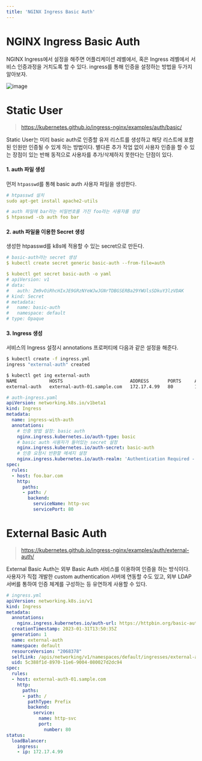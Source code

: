 ```yaml
---
title: 'NGINX Ingress Basic Auth'
---
```

# NGINX Ingress Basic Auth

NGINX Ingress에서 설정을 해주면 어플리케이션 레벨에서, 혹은 Ingress 레벨에서 서비스 인증과정을 거치도록 할 수 있다. ingress를 통해 인증을 설정하는 방법을 두가지 알아보자.

![image](https://user-images.githubusercontent.com/81006587/215693937-ad54131b-6e70-448e-b137-b58d222f7579.png)

# Static User

> https://kubernetes.github.io/ingress-nginx/examples/auth/basic/

Static User는 미리 basic auth로 인증할 유저 리스트를 생성하고 해당 리스트에 포함된 인원만 인증될 수 있게 하는 방법이다. 별다른 추가 작업 없이 사용자 인증을 할 수 있는 장점이 있는 반해 동적으로 사용자를 추가/삭제하지 못한다는 단점이 있다.

#### 1. auth 파일 생성

먼저 `htpasswd`를 통해 basic auth 사용자 파일을 생성한다.

```yml
# htpasswd 설치
sudo apt-get install apache2-utils

# auth 파일에 bar라는 비밀번호를 가진 foo라는 사용자를 생성
$ htpasswd -cb auth foo bar
```

#### 2. auth 파일을 이용한 Secret 생성

생성한 htpasswd를 k8s에 적용할 수 있는 secret으로 만든다.

```yml
# basic-auth라는 secret 생성
$ kubectl create secret generic basic-auth --from-file=auth

$ kubectl get secret basic-auth -o yaml
# apiVersion: v1
# data:
#   auth: Zm9vOiRhcHIxJE9GRzNYeWJwJGNrTDBGSERBa29YWUlsSDkuY3lzVDAK
# kind: Secret
# metadata:
#   name: basic-auth
#   namespace: default
# type: Opaque
```

#### 3. Ingress 생성

서비스의 Ingress 설정시 annotations 프로퍼티에 다음과 같은 설정을 해준다.

```bash
$ kubectl create -f ingress.yml
ingress "external-auth" created

$ kubectl get ing external-auth
NAME            HOSTS                         ADDRESS       PORTS     AGE
external-auth   external-auth-01.sample.com   172.17.4.99   80        13s
```

```yml
# auth-ingress.yaml
apiVersion: networking.k8s.io/v1beta1
kind: Ingress
metadata:
  name: ingress-with-auth
  annotations:
    # 인증 방법 설정: basic auth
    nginx.ingress.kubernetes.io/auth-type: basic
    # basic auth 사용자가 들어있는 secret 설정
    nginx.ingress.kubernetes.io/auth-secret: basic-auth
    # 인증 요청시 반환할 메세지 설정
    nginx.ingress.kubernetes.io/auth-realm: 'Authentication Required - foo'
spec:
  rules:
  - host: foo.bar.com
    http:
      paths:
      - path: /
        backend:
          serviceName: http-svc
          servicePort: 80
```

# External Basic Auth

> https://kubernetes.github.io/ingress-nginx/examples/auth/external-auth/

External Basic Auth는 외부 Basic Auth 서비스를 이용하여 인증을 하는 방식이다. 사용자가 직접 개발한 custom authentication 서버에 연동할 수도 있고, 외부 LDAP 서버를 통하여 인증 체계를 구성하는 등 유연하게 사용할 수 있다.

```yml
# ingress.yml
apiVersion: networking.k8s.io/v1
kind: Ingress
metadata:
  annotations:
    nginx.ingress.kubernetes.io/auth-url: https://httpbin.org/basic-auth/user/passwd
  creationTimestamp: 2023-01-31T13:50:35Z
  generation: 1
  name: external-auth
  namespace: default
  resourceVersion: "2068378"
  selfLink: /apis/networking/v1/namespaces/default/ingresses/external-auth
  uid: 5c388f1d-8970-11e6-9004-080027d2dc94
spec:
  rules:
  - host: external-auth-01.sample.com
    http:
      paths:
      - path: /
        pathType: Prefix
        backend:
          service: 
            name: http-svc
            port: 
              number: 80
status:
  loadBalancer:
    ingress:
    - ip: 172.17.4.99
```